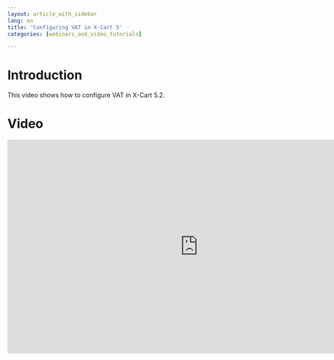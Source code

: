 ```yaml
---
layout: article_with_sidebar
lang: en
title: 'Configuring VAT in X-Cart 5'
categories: [webinars_and_video_tutorials]

---
```




# Introduction

This video shows how to configure VAT in X-Cart 5.2.

# Video

<iframe class="youtube-player" type="text/html" style="width: 853px; height: 480px" src="https://www.youtube.com/embed/kCS54G0QvvU" frameborder="0"></iframe>